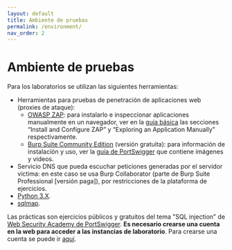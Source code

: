 ```yaml
---
layout: default
title: Ambiente de pruebas
permalink: /environment/
nav_order: 2
---
```


# Ambiente de pruebas

Para los laboratorios se utilizan las siguientes herramientas:
- Herramientas para pruebas de penetración de aplicaciones web (proxies de ataque):
  - [OWASP ZAP](https://www.zaproxy.org/download/): para instalarlo e inspeccionar aplicaciones manualmente en un navegador, ver en la [guía básica](https://www.zaproxy.org/getting-started/) las secciones “Install and Configure ZAP” y “Exploring an Application Manually” respectivamente.
  - [Burp Suite Community Edition](https://portswigger.net/burp) (versión gratuita): para información de instalación y uso, ver la [guía de PortSwigger](https://portswigger.net/burp/documentation/desktop/getting-started) que contiene imágenes y videos.
- Servicio DNS que pueda escuchar peticiones generadas por el servidor víctima: en este caso se usa Burp Collaborator (parte de Burp Suite Professional \[versión paga\]), por restricciones de la plataforma de ejercicios.
- [Python 3.X](https://www.python.org/downloads/).
- [sqlmap](https://sqlmap.org/).

Las prácticas son ejercicios públicos y gratuitos del tema "SQL injection" de [Web Security Academy de PortSwigger](https://portswigger.net/web-security/sql-injection). **Es necesario crearse una cuenta en la web para acceder a las instancias de laboratorio**. Para crearse una cuenta se puede ir [aquí](https://portswigger.net/users/register).
